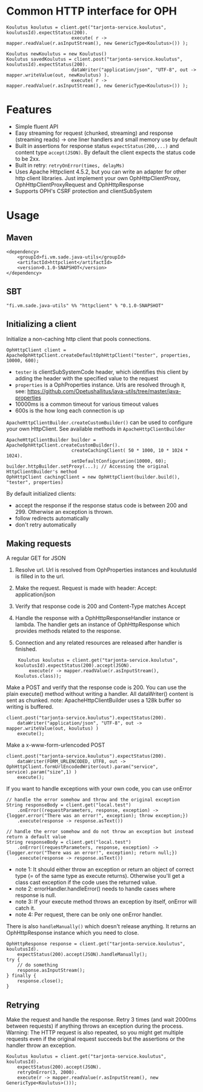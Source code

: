 # Common HTTP interface for OPH

    Koulutus koulutus = client.get("tarjonta-service.koulutus", koulutusId).expectStatus(200).
                            execute( r -> mapper.readValue(r.asInputStream(), new GenericType<Koulutus>()) );

    Koulutus newKoulutus = new Koulutus()
    Koulutus savedKoulutus = client.post("tarjonta-service.koulutus", koulutusId).expectStatus(200).
                            dataWriter("application/json", "UTF-8", out -> mapper.writeValue(out, newKoulutus) ).
                            execute( r -> mapper.readValue(r.asInputStream(), new GenericType<Koulutus>()) );

# Features

* Simple fluent API
* Easy streaming for request (chunked, streaming) and response (streaming reads) -> one liner handlers and small memory use by default
* Built in assertions for response status `expectStatus(200,...)` and content type `accept(JSON)`.
By default the client expects the status code to be 2xx.
* Built in retry: `retryOnError(times, delayMs)`
* Uses Apache Httpclient 4.5.2, but you can write an adapter for other http client libraries.
  Just implement your own OphHttpClientProxy, OphHttpClientProxyRequest and OphHttpResponse
* Supports OPH's CSRF protection and clientSubSystem

# Usage

## Maven

    <dependency>
        <groupId>fi.vm.sade.java-utils</groupId>
        <artifactId>httpclient</artifactId>
        <version>0.1.0-SNAPSHOT</version>
    </dependency>

## SBT

    "fi.vm.sade.java-utils" %% "httpclient" % "0.1.0-SNAPSHOT"

## Initializing a client

Initialize a non-caching http client that pools connections.

    OphHttpClient client = ApacheOphHttpClient.createDefaultOphHttpClient("tester", properties, 10000, 600);

* `tester` is clientSubSystemCode header, which identifies this client by adding the header with the specified value to the request
* `properties` is a OphProperties instance. Urls are resolved through it, see: https://github.com/Opetushallitus/java-utils/tree/master/java-properties
* 10000ms is a common timeout for various timeout values
* 600s is the how long each connection is up

`ApacheHttpClientBuilder.createCustomBuilder()` can be used to configure your own HttpClient.
See available methods in `ApacheHttpClientBuilder`

    ApacheHttpClientBuilder builder = ApacheOphHttpClient.createCustomBuilder().
                            createCachingClient( 50 * 1000, 10 * 1024 * 1024).
                            setDefaultConfiguration(10000, 60);
    builder.httpBuilder.setProxy(...); // Accessing the original HttpClientBuilder's method
    OphHttpClient cachingClient = new OphHttpClient(builder.build(), "tester", properties)

By default initialized clients:
* accept the response if the response status code is between 200 and 299. Otherwise an exception is thrown.
* follow redirects automatically
* don't retry automatically

## Making requests

A regular GET for JSON

1. Resolve url. Url is resolved from OphProperties instances and koulutusId is filled in to the url.
2. Make the request. Request is made with header: Accept: application/json
3. Verify that response code is 200 and Content-Type matches Accept
4. Handle the response with a OphHttpResponseHandler instance or lambda. The handler gets an instance of OphHttpResponse which
provides methods related to the response.
5. Connection and any related resources are released after handler is finished.

        Koulutus koulutus = client.get("tarjonta-service.koulutus", koulutusId).expectStatus(200).accept(JSON).
            execute(r -> mapper.readValue(r.asInputStream(), Koulutus.class));

Make a POST and verify that the response code is 200. You can use the plain execute() method without writing a handler.
All dataWriter() content is sent as chunked. note: ApacheHttpClientBuilder uses a 128k buffer so writing is buffered.

    client.post("tarjonta-service.koulutus").expectStatus(200).
        dataWriter("application/json", "UTF-8", out -> mapper.writeValue(out, koulutus) )
        execute();
        
Make a x-www-form-urlencoded POST

    client.post("tarjonta-service.koulutus").expectStatus(200).
        dataWriter(FORM_URLENCODED, UTF8, out -> OphHttpClient.formUrlEncodedWriter(out).param("service", service).param("size",1) )
        execute();

If you want to handle exceptions with your own code, you can use onError

    // handle the error somehow and throw and the original exception
    String responseBody = client.get("local.test")
        .onError((requestParameters, response, exception) -> {logger.error("There was an error!", exception); throw exception;})
        .execute(response -> response.asText())
        
    // handle the error somehow and do not throw an exception but instead return a default value
    String responseBody = client.get("local.test")
        .onError((requestParameters, response, exception) -> {logger.error("There was an error!", exception); return null;})
        .execute(response -> response.asText())

* note 1: It should either throw an exception or return an object of correct type (= of the same type as execute returns). Otherwise you'll get a class cast exception if the code uses the returned value.
* note 2: errorHandler.handleError() needs to handle cases where response is null.
* note 3: If your execute method throws an exception by itself, onError will catch it.
* note 4: Per request, there can be only one onError handler.

There is also `handleManually()` which doesn't release anything. It returns an OphHttpResponse instance which you need to close.

    OphHttpResponse response = client.get("tarjonta-service.koulutus", koulutusId).
        expectStatus(200).accept(JSON).handleManually();
    try {
        // do something
        response.asInputStream();
    } finally {
        response.close();
    }

## Retrying

Make the request and handle the response. Retry 3 times (and wait 2000ms between requests) if anything throws an exception during the process.
Warning: The HTTP request is also repeated, so you might get multiple requests even if the original request succeeds but the assertions or
the handler throw an exception.

    Koulutus koulutus = client.get("tarjonta-service.koulutus", koulutusId).
        expectStatus(200).accept(JSON).
        retryOnError(3, 2000).
        execute(r -> mapper.readValue(r.asInputStream(), new GenericType<Koulutus>()));
